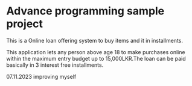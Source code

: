 
# Advance programming sample project

This is a Online loan offering system to buy items and it in installments.

This application lets any person above age 18 to make purchases online within the maximum entry budget up to 15,000LKR.The loan can be paid basically in 3 interest free installments.

07.11.2023 improving myself
